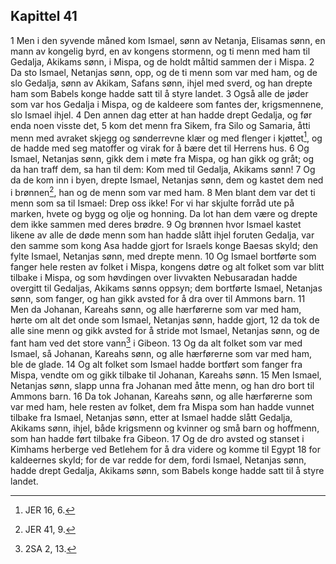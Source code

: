 ## Kapittel 41

1 Men i den syvende måned kom Ismael, sønn av Netanja, Elisamas sønn, en mann av kongelig byrd, en av kongens stormenn, og ti menn med ham til Gedalja, Akikams sønn, i Mispa, og de holdt måltid sammen der i Mispa.
2 Da sto Ismael, Netanjas sønn, opp, og de ti menn som var med ham, og de slo Gedalja, sønn av Akikam, Safans sønn, ihjel med sverd, og han drepte ham som Babels konge hadde satt til å styre landet.
3 Også alle de jøder som var hos Gedalja i Mispa, og de kaldeere som fantes der, krigsmennene, slo Ismael ihjel.
4 Den annen dag etter at han hadde drept Gedalja, og før enda noen visste det,
5 kom det menn fra Sikem, fra Silo og Samaria, åtti menn med avraket skjegg og sønderrevne klær og med flenger i kjøttet[^1], og de hadde med seg matoffer og virak for å bære det til Herrens hus.
6 Og Ismael, Netanjas sønn, gikk dem i møte fra Mispa, og han gikk og gråt; og da han traff dem, sa han til dem: Kom med til Gedalja, Akikams sønn!
7 Og da de kom inn i byen, drepte Ismael, Netanjas sønn, dem og kastet dem ned i brønnen[^2], han og de menn som var med ham.
8 Men blant dem var det ti menn som sa til Ismael: Drep oss ikke! For vi har skjulte forråd ute på marken, hvete og bygg og olje og honning. Da lot han dem være og drepte dem ikke sammen med deres brødre.
9 Og brønnen hvor Ismael kastet likene av alle de døde menn som han hadde slått ihjel foruten Gedalja, var den samme som kong Asa hadde gjort for Israels konge Baesas skyld; den fylte Ismael, Netanjas sønn, med drepte menn.
10 Og Ismael bortførte som fanger hele resten av folket i Mispa, kongens døtre og alt folket som var blitt tilbake i Mispa, og som høvdingen over livvakten Nebusaradan hadde overgitt til Gedaljas, Akikams sønns oppsyn; dem bortførte Ismael, Netanjas sønn, som fanger, og han gikk avsted for å dra over til Ammons barn.
11 Men da Johanan, Kareahs sønn, og alle hærførerne som var med ham, hørte om alt det onde som Ismael, Netanjas sønn, hadde gjort,
12 da tok de alle sine menn og gikk avsted for å stride mot Ismael, Netanjas sønn, og de fant ham ved det store vann[^3] i Gibeon.
13 Og da alt folket som var med Ismael, så Johanan, Kareahs sønn, og alle hærførerne som var med ham, ble de glade.
14 Og alt folket som Ismael hadde bortført som fanger fra Mispa, vendte om og gikk tilbake til Johanan, Kareahs sønn.
15 Men Ismael, Netanjas sønn, slapp unna fra Johanan med åtte menn, og han dro bort til Ammons barn.
16 Da tok Johanan, Kareahs sønn, og alle hærførerne som var med ham, hele resten av folket, dem fra Mispa som han hadde vunnet tilbake fra Ismael, Netanjas sønn, etter at Ismael hadde slått Gedalja, Akikams sønn, ihjel, både krigsmenn og kvinner og små barn og hoffmenn, som han hadde ført tilbake fra Gibeon.
17 Og de dro avsted og stanset i Kimhams herberge ved Betlehem for å dra videre og komme til Egypt
18 for kaldeernes skyld; for de var redde for dem, fordi Ismael, Netanjas sønn, hadde drept Gedalja, Akikams sønn, som Babels konge hadde satt til å styre landet.

[^1]:  JER 16, 6.
[^2]:  JER 41, 9.
[^3]:  2SA 2, 13.
